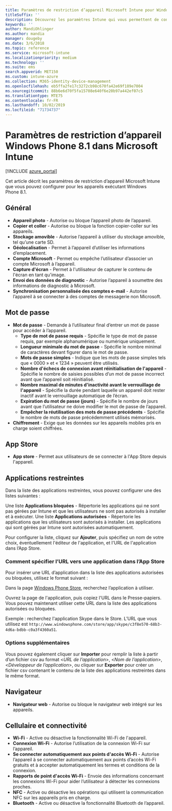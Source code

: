 ```yaml
---
title: Paramètres de restriction d’appareil Microsoft Intune pour Windows Phone 8.1
titleSuffix: ''
description: Découvrez les paramètres Intune qui vous permettent de contrôler les paramètres et les fonctionnalités des appareils exécutant Windows Phone 8.1.
keywords: ''
author: MandiOhlinger
ms.author: mandia
manager: dougeby
ms.date: 3/6/2018
ms.topic: reference
ms.service: microsoft-intune
ms.localizationpriority: medium
ms.technology: ''
ms.suite: ems
search.appverid: MET150
ms.custom: intune-azure
ms.collection: M365-identity-device-management
ms.openlocfilehash: eb5ffa2fe17c3272cb98c670fa42e69f189e7004
ms.sourcegitcommit: 88b6e6d70f5fa15708e640f6e20b97a442ef07c5
ms.translationtype: MTE75
ms.contentlocale: fr-FR
ms.lasthandoff: 10/02/2019
ms.locfileid: "71734737"
---
```

# <a name="microsoft-intune-windows-phone-81-device-restriction-settings"></a>Paramètres de restriction d’appareil Windows Phone 8.1 dans Microsoft Intune

[!INCLUDE [azure_portal](../includes/azure_portal.md)]

Cet article décrit les paramètres de restriction d’appareil Microsoft Intune que vous pouvez configurer pour les appareils exécutant Windows Phone 8.1.


## <a name="general"></a>Général

- **Appareil photo** - Autorise ou bloque l’appareil photo de l’appareil.
- **Copier et coller** - Autorise ou bloque la fonction copier-coller sur les appareils.
- **Stockage amovible** - Autorise l’appareil à utiliser du stockage amovible, tel qu’une carte SD.
- **Géolocalisation** - Permet à l’appareil d’utiliser les informations d’emplacement.
- **Compte Microsoft** - Permet ou empêche l’utilisateur d’associer un compte Microsoft à l’appareil.
- **Capture d'écran** - Permet à l'utilisateur de capturer le contenu de l'écran en tant qu'image.
- **Envoi des données de diagnostic** - Autorise l’appareil à soumettre des informations de diagnostic à Microsoft.
- **Synchronisation personnalisée des comptes e-mail** - Autorise l’appareil à se connecter à des comptes de messagerie non Microsoft.

## <a name="password"></a>Mot de passe

- **Mot de passe** - Demande à l’utilisateur final d’entrer un mot de passe pour accéder à l’appareil.
  - **Type de mot de passe requis** - Spécifie le type de mot de passe requis, par exemple alphanumérique ou numérique uniquement.
  - **Longueur minimale du mot de passe** - Spécifie le nombre minimal de caractères devant figurer dans le mot de passe.
  - **Mots de passe simples** - Indique que les mots de passe simples tels que « 0000 » et « 1234 » peuvent être utilisés.
  - **Nombre d'échecs de connexion avant réinitialisation de l'appareil** - Spécifie le nombre de saisies possibles d’un mot de passe incorrect avant que l’appareil soit réinitialisé.
  - **Nombre maximal de minutes d'inactivité avant le verrouillage de l'appareil** - Spécifie la durée pendant laquelle un appareil doit rester inactif avant le verrouillage automatique de l’écran.
  - **Expiration du mot de passe (jours)** - Spécifie le nombre de jours avant que l’utilisateur ne doive modifier le mot de passe de l’appareil.
  - **Empêcher la réutilisation des mots de passe précédents** - Spécifie le nombre de mots de passe précédemment utilisés mémorisés.
- **Chiffrement** - Exige que les données sur les appareils mobiles pris en charge soient chiffrées.

## <a name="app-store"></a>App Store

- **App store** - Permet aux utilisateurs de se connecter à l'App Store depuis l'appareil.

## <a name="restricted-apps"></a>Applications restreintes

Dans la liste des applications restreintes, vous pouvez configurer une des listes suivantes :

Une liste **Applications bloquées** - Répertorie les applications qui ne sont pas gérées par Intune et que les utilisateurs ne sont pas autorisés à installer et à exécuter.
Une liste **Applications autorisées** - Répertorie les applications que les utilisateurs sont autorisés à installer. Les applications qui sont gérées par Intune sont autorisées automatiquement.

Pour configurer la liste, cliquez sur **Ajouter**, puis spécifiez un nom de votre choix, éventuellement l'éditeur de l'application, et l'URL de l'application dans l’App Store.

### <a name="how-to-specify-the-url-to-an-app-in-the-store"></a>Comment spécifier l’URL vers une application dans l’App Store

Pour insérer une URL d’application dans la liste des applications autorisées ou bloquées, utilisez le format suivant :

Dans la page [Windows Phone Store](https://www.microsoft.com/store/apps/windows-phone), recherchez l’application à utiliser.

Ouvrez la page de l'application, puis copiez l'URL dans le Presse-papiers. Vous pouvez maintenant utiliser cette URL dans la liste des applications autorisées ou bloquées.

Exemple : recherchez l'application Skype dans le Store. L’URL que vous utilisez est `http://www.windowsphone.com/store/app/skype/c3f8e570-68b3-4d6a-bdbb-c0a3f4360a51`.



### <a name="additional-options"></a>Options supplémentaires

Vous pouvez également cliquer sur **Importer** pour remplir la liste à partir d’un fichier csv au format <*URL de l’application*>, <*Nom de l’application*>, <*Développeur de l’application*>, ou cliquer sur **Exporter** pour créer un fichier csv contenant le contenu de la liste des applications restreintes dans le même format.


## <a name="browser"></a>Navigateur

- **Navigateur web** - Autorise ou bloque le navigateur web intégré sur les appareils.

## <a name="cellular-and-connectivity"></a>Cellulaire et connectivité

- **Wi-Fi** - Active ou désactive la fonctionnalité Wi-Fi de l'appareil.
- **Connexion Wi-Fi** - Autorise l’utilisation de la connexion Wi-Fi sur l’appareil.
- **Se connecter automatiquement aux points d'accès Wi-Fi** - Autorise l’appareil à se connecter automatiquement aux points d’accès Wi-Fi gratuits et à accepter automatiquement les termes et conditions de la connexion.
- **Rapports de point d'accès Wi-Fi** - Envoie des informations concernant les connexions Wi-Fi pour aider l’utilisateur à détecter les connexions proches.
- **NFC** - Active ou désactive les opérations qui utilisent la communication NFC sur les appareils pris en charge.
- **Bluetooth** - Active ou désactive la fonctionnalité Bluetooth de l’appareil.
